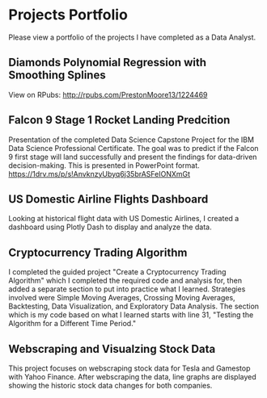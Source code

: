 # Projects Portfolio
Please view a portfolio of the projects I have completed as a Data Analyst.

## Diamonds Polynomial Regression with Smoothing Splines
View on RPubs: http://rpubs.com/PrestonMoore13/1224469

## Falcon 9 Stage 1 Rocket Landing Predcition 
Presentation of the completed Data Science Capstone Project for the IBM Data Science Professional Certificate. The goal was to predict if the Falcon 9 first stage will land successfully and present the findings for data-driven decision-making. This is presented in PowerPoint format.
https://1drv.ms/p/s!AnvknzyUbyq6j35brASFeIONXmGt

## US Domestic Airline Flights Dashboard
Looking at historical flight data with US Domestic Airlines, I created a dashboard using Plotly Dash 
to display and analyze the data.

## Cryptocurrency Trading Algorithm
I completed the guided project "Create a Cryptocurrency Trading Algorithm" which I completed the required code and analysis for, then added a separate section to put into practice what I learned. Strategies involved were Simple Moving Averages, Crossing Moving Averages, Backtesting, Data Visualization, and Exploratory Data Analysis. The section which is my code based on what I learned starts with line 31, "Testing the Algorithm for a Different Time Period."

## Webscraping and Visualzing Stock Data
This project focuses on webscraping stock data for Tesla and Gamestop with Yahoo Finance. After webscraping the data, line graphs are displayed showing the historic stock data changes for both companies.
